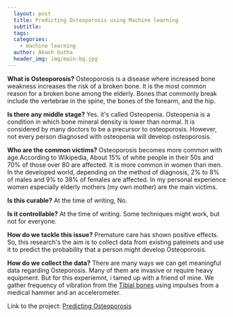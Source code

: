 ```yaml
---
  layout: post
  title: Predicting Osteoporosis using Machine learning
  subtitle: 
  tags: 
  categories: 
    - machine learning
  author: Akash Gutha
  header_img: img/main-bg.jpg
---
```


__What is Osteoporosis?__
Osteoporosis is a disease where increased bone weakness increases the risk of a broken bone. It is the most common reason for a broken bone among the elderly. Bones that commonly break include the vertebrae in the spine, the bones of the forearm, and the hip.

__Is there any middle stage?__
Yes. it's called Osteopenia.
Osteopenia is a condition in which bone mineral density is lower than normal. It is considered by many doctors to be a precursor to osteoporosis. However, not every person diagnosed with osteopenia will develop osteoporosis.

__Who are the common victims?__
Osteoporosis becomes more common with age.According to Wikipedia, About 15% of white people in their 50s and 70% of those over 80 are affected. It is more common in women than men. In the developed world, depending on the method of diagnosis, 2% to 8% of males and 9% to 38% of females are affected.
In my personal experience women especially elderly mothers (my own mother) are the main victims.

__Is this curable?__
At the time of writing, No. 

__Is it controllable?__
At the time of writing. Some techniques might work, but not for everyone.

__How do we tackle this issue?__
Premature care has shown positive effects. So, this research's the aim is to collect data from existing pateinets and use it to predict the probability that a person might develop Osteoporosis.

__How do we collect the data?__
There are many ways we can get meaningful data regarding Osteporosis. Many of them are invasive or require heavy equipment. But for this experiemnt, i tamed up with a friend of mine. We gather frequency of vibration from the [Tibial bones](https://en.wikipedia.org/wiki/Tibia) using impulses from a medical hammer and an accelerometer.


Link to the project: [Predicting Osteoporosis](https://github.com/AkashGutha/Predicting-Osteporosis.git)